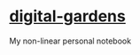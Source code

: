 # [digital-gardens](https://pcefulwarrior.github.io/random-thoughts/)
My non-linear personal notebook

